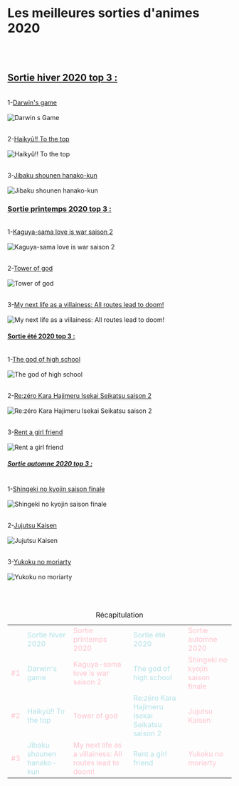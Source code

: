 <!DOCTYPE html>
<meta charset='UTF-8'>
<head>
<title>mes mangas
</title>
<body>
<link rel = 'stylesheet' href='style.css'>

<h1><STRONG>Les meilleures sorties d'animes 2020</STRONG></h1>
<br/><br/>


<h2><U>Sortie hiver 2020 top 3 :</U></h2>
<br/>1-<a href = 'darwin.htm'>Darwin's game</a>
<br/>
<br/>
<img src ='https://www.nautiljon.com/images/anime/00/16/darwin_s_game_8261.jpg' alt = 'Darwin s Game'>
<br/>

<br/>2-<a href = 'Haikyû.htm'>Haikyû!! To the top</a>
<br/>
<br/>
<img src ='https://cdn1.wakanim.tv/press/winter_2020/haikyus4_hd.png' alt = 'Haikyû!! To the top'>
<br/>

<br/>3-<a href = 'Jibaku.htm'>Jibaku shounen hanako-kun</a>
<br/>
<br/>
<img src ='https://www.manga-news.com/public/images/dvd/jibaku-shonen-hanako-kun-anime-visual.jpg' alt = 'Jibaku shounen hanako-kun'>
<br/>



<h3><U>Sortie printemps 2020 top 3 :</U></h3>

<br/>1-<a href = 'Kaguya-sama.htm'>Kaguya-sama love is war saison 2</a>
<br/>
<br/>
<img src ='https://fr.web.img3.acsta.net/pictures/20/04/08/16/08/5392593.jpg' alt = 'Kaguya-sama love is war saison 2'>
<br/>


<br/>2-<a href = 'Towerofgod.htm'>Tower of god</a>
<br/>
<br/>
<img src ='https://fr.web.img6.acsta.net/pictures/20/03/30/16/23/2680753.jpg' alt = 'Tower of god'>
<br/>

<br/>3-<a href = 'Mynextlifeasavillainess.htm'>My next life as a villainess: All routes lead to doom!</a>
<br/>
<br/>
<img src ='https://www.nautiljon.com/images/anime/00/83/otome_game_no_hametsu_flag_shika_nai_akuyaku_reijou_ni_tensei_shiteshimatta_8238.jpg' alt = 'My next life as a villainess: All routes lead to doom!'>
<br/>



<h4><U>Sortie été 2020 top 3 :</U></h4>

<br/>1-<a href = 'Thegodofhighschool.htm'>The god of high school</a>
<br/>
<br/>
<img src ='https://cdn.voiranime.to/wp-content/uploads/2020/06/thumb_5eee57f7c1f70.jpg' alt ='The god of high school'>
<br/>

<br/>2-<a href = 'KaraHajimeruIsekaiSeikatsu.htm'>Re:zéro Kara Hajimeru Isekai Seikatsu saison 2</a>
<br/>
<br/>
<img src ='https://pbs.twimg.com/media/EaO0ENXXkAE2rcj.jpg' alt ='Re:zéro Kara Hajimeru Isekai Seikatsu saison 2'>
<br/>

<br/>3-<a href = 'Rentagirlfriend.htm'>Rent a girl friend</a>
<br/>
<br/>
<img src ='https://cf.shopee.co.id/file/9a2cb7171095711c148f260238ec481b' alt ='Rent a girl friend'>
<br/>


<h5><U>Sortie automne 2020 top 3 :</U></h5>

<br/>1-<a href = 'Shingekinokyojinsaisonfinale.htm'>Shingeki no kyojin saison finale</a>
<br/>
<br/>
<img src = 'https://www.nautiljon.com/images/anime/00/59/shingeki_no_kyojin_the_final_season_8795.jpg' alt ='Shingeki no kyojin saison finale'>
<br/>

<br/>2-<a href = 'JujutsuKaisen.htm'>Jujutsu Kaisen</a>
<br/>
<br/>
<img src = 'https://www.animeclick.it/immagini/anime/Jujutsu_Kaisen/cover/Jujutsu_Kaisen-cover.jpg' alt ='Jujutsu Kaisen'> 
<br/>

<br/>3-<a href = 'Yukokunomoriarty.htm'>Yukoku no moriarty</a>
<br/>
<br/>
<img src = 'https://avatars.mds.yandex.net/get-zen_doc/1594643/pub_5de7668eddfef600b0c07fb6_5df3b684a1bb8700b2ae53f2/scale_1200' alt= 'Yukoku no moriarty'>
<br/>
<br/>
<br/>
<br/>


<table> <caption> Récapitulation </caption>
<col><col><col><col><col><col><col><col><col><col>
<tr> 
<td></td>
<td style='color:PowderBlue'>Sortie hiver 2020</td>
<td style='color:Pink'>Sortie printemps 2020</td>
<td style='color:PowderBlue'>Sortie été 2020</td>
<td style='color:Pink'>Sortie automne 2020</td></tr>
<tr> 
<td style='color:Pink'>#1</td>
<td style='color:PowderBlue'>Darwin's game</td>
<td style='color:Pink'>Kaguya-sama love is war saison 2</td>
<td style='color:PowderBlue'>The god of high school</td>
<td style='color:Pink'>Shingeki no kyojin saison finale</td></tr>
<tr> 
<td style='color:Pink'>#2</td>
<td style='color:PowderBlue'>Haikyû!! To the top</td>
<td style='color:Pink'>Tower of god</td>
<td style='color:PowderBlue'>Re:zéro Kara Hajimeru Isekai Seikatsu saison 2</td>
<td style='color:Pink'>Jujutsu Kaisen</td></tr>
<tr>
<td style='color:Pink'>#3
<td style='color:PowderBlue'>Jibaku shounen hanako-kun</td>
<td style='color:Pink'>My next life as a villainess: All routes lead to doom!</td>
<td style='color:PowderBlue'>Rent a girl friend</td>
<td style='color:Pink'>Yukoku no moriarty</td></tr>
<tr> 

</table>



</body>
</html>


